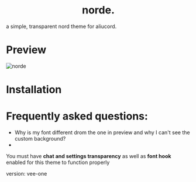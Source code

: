 <h1 align="center">
  norde.
</h1>
a simple, transparent nord theme for aliucord.

# Preview
![norde](https://user-images.githubusercontent.com/92243378/137434767-dc0ce4ad-0611-4b1a-891d-6560e8e23de9.jpg)

# Installation

# Frequently asked questions:

- Why is my font different drom the one in preview and why I can't see the custom background?
- 
You must have **chat and settings transparency** as well as **font hook** enabled for this theme to function properly

version: vee-one
